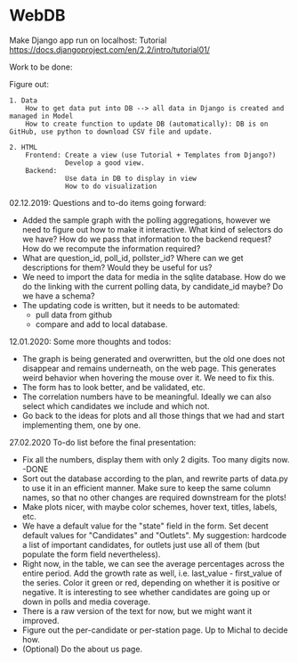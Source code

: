 # WebDB

Make Django app run on localhost: Tutorial
  https://docs.djangoproject.com/en/2.2/intro/tutorial01/
  
Work to be done:
  
  Figure out:
    
    1. Data 
        How to get data put into DB --> all data in Django is created and managed in Model
        How to create function to update DB (automatically): DB is on GitHub, use python to download CSV file and update.
        
    2. HTML
        Frontend: Create a view (use Tutorial + Templates from Django?)
                  Develop a good view.
        Backend:
                  Use data in DB to display in view
                  How to do visualization

02.12.2019:
  Questions and to-do items going forward:
  * Added the sample graph with the polling aggregations, however we need to figure out how to make it interactive. What kind of selectors do we have? How do we pass that information to the backend request? How do we recompute the information required?
  * What are question_id, poll_id, pollster_id? Where can we get descriptions for them? Would they be useful for us?
  * We need to import the data for media in the sqlite database. How do we do the linking with the current polling data, by candidate_id maybe? Do we have a schema?
  * The updating code is written, but it needs to be automated:
    * pull data from github
    * compare and add to local database.

12.01.2020:
  Some more thoughts and todos:
  * The graph is being generated and overwritten, but the old one does not disappear and remains underneath, on the web page. This generates weird behavior when hovering the mouse over it. We need to fix this.
  * The form has to look better, and be validated, etc.
  * The correlation numbers have to be meaningful. Ideally we can also select which candidates we include and which not.
  * Go back to the ideas for plots and all those things that we had and start implementing them, one by one.

27.02.2020
  To-do list before the final presentation:
  * Fix all the numbers, display them with only 2 digits. Too many digits now. -DONE
  * Sort out the database according to the plan, and rewrite parts of data.py to use it in an efficient manner. Make sure to keep the same column names, so that no other changes are required downstream for the plots!
  * Make plots nicer, with maybe color schemes, hover text, titles, labels, etc.
  * We have a default value for the "state" field in the form. Set decent default values for "Candidates" and "Outlets". My suggestion: hardcode a list of important candidates, for outlets just use all of them (but populate the form field nevertheless).
  * Right now, in the table, we can see the average percentages across the entire period. Add the growth rate as well, i.e. last_value - first_value of the series. Color it green or red, depending on whether it is positive or negative. It is interesting to see whether candidates are going up or down in polls and media coverage.
  * There is a raw version of the text for now, but we might want it improved.
  * Figure out the per-candidate or per-station page. Up to Michal to decide how.
  * (Optional) Do the about us page.
